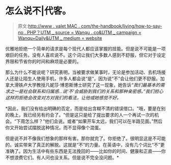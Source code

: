 # 怎么说不|代客。

> 原文:[http://www . valet MAC . com/the-handbook/living/how-to-say-no . PHP？UTM _ source = Wanqu . co&UTM _ campaign = Wanqu+Daily&UTM _ medium = website](http://www.valetmag.com/the-handbook/living/how-to-say-no.php?utm_source=wanqu.co&utm_campaign=Wanqu+Daily&utm_medium=website)

优雅地拒绝一个简单的请求是每个现代人都应该掌握的技能。但是说不可能是一项艰巨的任务。没有人喜欢说不。这个词让我们大多数人感到不舒服，但它对于设定界限和节省你的时间和麻烦是必要的。

那么为什么不能说呢？研究表明，当被要求做某事时，无论是参加活动、去机场接人还是让陌生人使用手机，许多人都会说“是”，因为说“不”会让他们更不舒服。加拿大滑铁卢大学教授凡妮莎·博恩斯博士研究了这一现象，她告诉[](http://www.wsj.com/articles/SB10001424052702303795904579431093572107898)*“我们最基本的需求之一是社会联系和归属感...说‘不’会威胁到我们的关系和那种亲密感。”我们担心这样的拒绝会改变对方对我们的看法，让他或她感觉不好。*

 *因此，我们没有给出明确的否定，而是给出含糊不清的错误借口。"哦，要是在别的晚上，我已经另有约会了。"但是这只是给了提出要求的人一个再试一次的机会。“下周怎么样？”他们会说。或者“如果开车太远，我们可以在半路见面。”然后你又开始尝试摆脱这种情况，而不显得像个混蛋。

但是说不并不像我们想象的那样有害。那你就完了。你拒绝了。很明显这是不可能的。诚实带来了真正的解脱。这就是“不”的力量。在英语中，没有几个词比“不”更准确了。因为生活中有些东西是无法挽回的——比如你的时间、健康和正直——你不想浪费它们。有人问也没关系。但是说不完全没问题。*